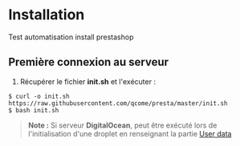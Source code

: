 # Installation

Test automatisation install prestashop

## Première connexion au serveur

 1. Récupérer le fichier **init.sh** et l'exécuter :
 
```console
$ curl -o init.sh https://raw.githubusercontent.com/qcome/presta/master/init.sh
$ bash init.sh
```

 > **Note :** Si serveur **DigitalOcean**, peut être exécuté lors de l'initialisation d'une droplet en renseignant la partie [User data](https://www.digitalocean.com/docs/droplets/how-to/provide-user-data/#how-to-provide-user-data)
